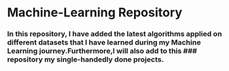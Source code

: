 # Machine-Learning Repository
### In this repository, I have added the latest algorithms applied on different datasets that I have learned during my Machine Learning journey.Furthermore,I will also add to this ### repository my single-handedly done projects.
